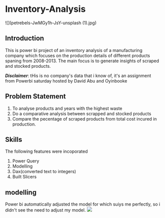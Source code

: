 # Inventory-Analysis

![](petrebels-JwMGy1h-JsY-unsplash (1).jpg)
## Introduction
This is power bi project of an inventory analysis of a manufacturing company which focuses on the production details of different products spaning from 2008-2013. The main focus is to generate insights of scraped and stocked products.

**_Disclaimer_**: tHis is no company's data that i know of, it's an assignment from Powerbi saturday hosted by David Abu and Oyinbooke

## Problem Statement
1. To analyse products and years with the highest waste
2. Do a comparative analysis between scrapped and stocked products
3. Compare the pecentage of scraped products from total cost incured in production.

## Skills
The following features were incoporated
1. Power Query
2. Modelling
3. Dax(converted text to integers)
4. Built Slicers

## modelling
Power bi automatically adjusted the model for which suiys me perfectly, so i didn't see the need to adjust my model.
![](https://app.powerbi.com/groups/me/reports/d7e5323e-8b1d-486d-9ec2-6b5eafacf059/ReportSection7ef3db98a987793c4deb?experience=power-bi&clientSideAuth=0)
